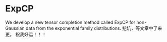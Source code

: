 # ExpCP
We develop a new tensor completion method called ExpCP for non-Gaussian data from the exponential family distributions.
挖坑，等文章中了来更。
祝我好运！！！
